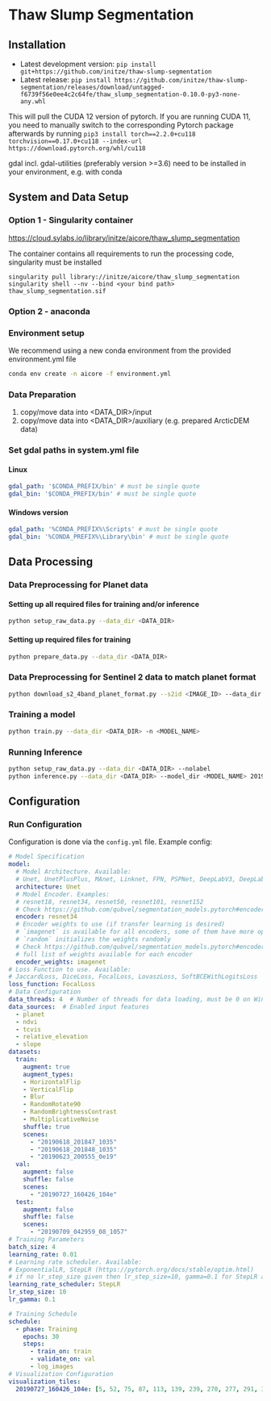 # Thaw Slump Segmentation

## Installation

* Latest development version: `pip install git+https://github.com/initze/thaw-slump-segmentation`
* Latest release: `pip install https://github.com/initze/thaw-slump-segmentation/releases/download/untagged-f6739f56e0ee4c2c64fe/thaw_slump_segmentation-0.10.0-py3-none-any.whl`

This will pull the CUDA 12 version of pytorch. If you are running CUDA 11, you need to manually switch to the corresponding Pytorch package afterwards by running `pip3 install torch==2.2.0+cu118 torchvision==0.17.0+cu118 --index-url https://download.pytorch.org/whl/cu118`

gdal incl. gdal-utilities (preferably version >=3.6) need to be installed in your environment, e.g. with conda

## System and Data Setup

### Option 1 - Singularity container
https://cloud.sylabs.io/library/initze/aicore/thaw_slump_segmentation

The container contains all requirements to run the processing code, singularity must be installed

```
singularity pull library://initze/aicore/thaw_slump_segmentation
singularity shell --nv --bind <your bind path> thaw_slump_segmentation.sif
```
### Option 2 - anaconda
### Environment setup
We recommend using a new conda environment from the provided environment.yml file
```bash
conda env create -n aicore -f environment.yml
```

### Data Preparation

1. copy/move data into <DATA_DIR>/input
2. copy/move data into <DATA_DIR>/auxiliary (e.g. prepared ArcticDEM data)

### Set gdal paths in system.yml file
#### Linux

```yaml
gdal_path: '$CONDA_PREFIX/bin' # must be single quote
gdal_bin: '$CONDA_PREFIX/bin' # must be single quote
```

#### Windows version

```yaml
gdal_path: '%CONDA_PREFIX%\Scripts' # must be single quote
gdal_bin: '%CONDA_PREFIX%\Library\bin' # must be single quote
```

## Data Processing

### Data Preprocessing for Planet data

#### Setting up all required files for training and/or inference 
```bash
python setup_raw_data.py --data_dir <DATA_DIR>
```

#### Setting up required files for training 
```bash
python prepare_data.py --data_dir <DATA_DIR>
```

### Data Preprocessing for Sentinel 2 data to match planet format
```bash
python download_s2_4band_planet_format.py --s2id <IMAGE_ID> --data_dir <DATA_DIR>
```


### Training a model
```bash
python train.py --data_dir <DATA_DIR> -n <MODEL_NAME>
```

### Running Inference
```bash
python setup_raw_data.py --data_dir <DATA_DIR> --nolabel
python inference.py --data_dir <DATA_DIR> --model_dir <MODEL_NAME> 20190727_160426_104e 20190709_042959_08_1057
```

## Configuration

### Run Configuration

Configuration is done via the `config.yml` file. Example config:

```yaml
# Model Specification
model:
  # Model Architecture. Available:
  # Unet, UnetPlusPlus, MAnet, Linknet, FPN, PSPNet, DeepLabV3, DeepLabV3Plus, PAN]
  architecture: Unet
  # Model Encoder. Examples:
  # resnet18, resnet34, resnet50, resnet101, resnet152
  # Check https://github.com/qubvel/segmentation_models.pytorch#encoders for the full list of available encoders
  encoder: resnet34
  # Encoder weights to use (if transfer learning is desired)
  # `imagenet` is available for all encoders, some of them have more options available
  # `random` initializes the weights randomly
  # Check https://github.com/qubvel/segmentation_models.pytorch#encoders for the
  # full list of weights available for each encoder
  encoder_weights: imagenet
# Loss Function to use. Available:
# JaccardLoss, DiceLoss, FocalLoss, LovaszLoss, SoftBCEWithLogitsLoss
loss_function: FocalLoss
# Data Configuration
data_threads: 4  # Number of threads for data loading, must be 0 on Windows
data_sources:  # Enabled input features
  - planet
  - ndvi
  - tcvis
  - relative_elevation
  - slope
datasets:
  train:
    augment: true
    augment_types:
    - HorizontalFlip
    - VerticalFlip
    - Blur
    - RandomRotate90
    - RandomBrightnessContrast
    - MultiplicativeNoise
    shuffle: true
    scenes:
      - "20190618_201847_1035"
      - "20190618_201848_1035"
      - "20190623_200555_0e19"
  val:
    augment: false
    shuffle: false
    scenes:
      - "20190727_160426_104e"
  test:
    augment: false
    shuffle: false
    scenes:
      - "20190709_042959_08_1057"
# Training Parameters
batch_size: 4
learning_rate: 0.01
# Learning rate scheduler. Available:
# ExponentialLR, StepLR (https://pytorch.org/docs/stable/optim.html)
# if no lr_step_size given then lr_step_size=10, gamma=0.1 for StepLR and gamma=0.9 for ExponentialLR
learning_rate_scheduler: StepLR
lr_step_size: 10
lr_gamma: 0.1

# Training Schedule
schedule:
  - phase: Training
    epochs: 30
    steps:
      - train_on: train
      - validate_on: val
      - log_images
# Visualization Configuration
visualization_tiles:
  20190727_160426_104e: [5, 52, 75, 87, 113, 139, 239, 270, 277, 291, 305]

```
